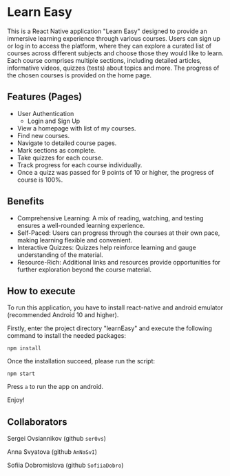 # Learn Easy

This is a React Native application "Learn Easy" designed to provide an immersive learning experience through various courses. Users can sign up or log in to access the platform, where they can explore a curated list of courses across different subjects and choose those they would like to learn. Each course comprises multiple sections, including detailed articles, informative videos, quizzes (tests) about topics and more. The progress of the chosen courses is provided on the home page.

## Features (Pages)

- User Authentication
  - Login and Sign Up
- View a homepage with list of my courses.
- Find new courses.
- Navigate to detailed course pages.
- Mark sections as complete.
- Take quizzes for each course.
- Track progress for each course individually.
- Once a quizz was passed for 9 points of 10 or higher, the progress of course is 100%.
  
## Benefits

- Comprehensive Learning: A mix of reading, watching, and testing ensures a well-rounded learning experience.
- Self-Paced: Users can progress through the courses at their own pace, making learning flexible and convenient.
- Interactive Quizzes: Quizzes help reinforce learning and gauge understanding of the material.
- Resource-Rich: Additional links and resources provide opportunities for further exploration beyond the course material.

## How to execute

To run this application, you have to install react-native and android emulator (recommended Android 10 and higher).

Firstly, enter the project directory "learnEasy" and execute the following command to install the needed packages:

```npm install```

Once the installation succeed, please run the script:

```npm start```

Press ```a``` to run the app on android.

Enjoy!

## Collaborators

Sergei Ovsiannikov (github ```ser0vs```)

Anna Svyatova (github ```AnNaSvI```)

Sofiia Dobromislova (github ```SofiiaDobro```)

